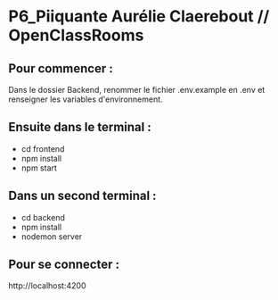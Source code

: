# P6_Piiquante Aurélie Claerebout // OpenClassRooms

## Pour commencer : 

 Dans le dossier Backend, renommer le fichier .env.example en .env et renseigner les variables d'environnement.

## Ensuite dans le terminal :

- cd frontend
- npm install 
- npm start


## Dans un second terminal :
- cd backend
- npm install
- nodemon server

## Pour se connecter :

http://localhost:4200
